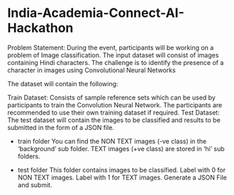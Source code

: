 # India-Academia-Connect-AI-Hackathon
Problem Statement:
During the event, participants will be working on a problem of Image classification. The input dataset will consist of images containing Hindi characters. The challenge is to identify the presence of a character in images using Convolutional Neural Networks

The dataset will contain the following:

Train Dataset: Consists of sample reference sets which can be used by participants to train the Convolution Neural Network. The participants are recommended to use their own training dataset if required. 
Test Dataset: The test dataset will contain the images to be classified and results to be submitted in the form of a JSON file.

- train folder
You can find the NON TEXT images (-ve class) in the ‘background’ sub folder.
TEXT images (+ve class) are stored in ‘hi’ sub folders.

- test folder
This folder contains images to be classified. Label with 0 for NON TEXT images.
Label with 1 for TEXT images. Generate a JSON File and submit.
